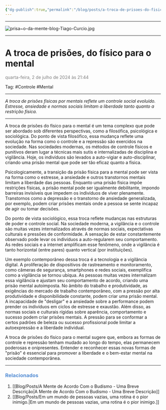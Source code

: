 ```yaml
---
{"dg-publish":true,"permalink":"/blog/posts/a-troca-de-prisoes-do-fisico-para-o-mental/","dgShowToc":true,"noteIcon":""}
---
```



---

![prisa~o-da-mente-blog-Tiago-Curcio.jpg](/img/user/500%20-%20Media/prisa~o-da-mente-blog-Tiago-Curcio.jpg)

---

# A troca de prisões, do físico para o mental
<font color="#7f7f7f">quarta-feira, 2 de julho de 2024 às 21:44</font>

Tag: #Controle #Mental

---

*A troca de prisões físicas por mentais reflete um controle social evoluído. Estresse, ansiedade e normas sociais limitam a liberdade tanto quanto a restrição física.*

---

A troca de prisões do físico para o mental é um tema complexo que pode ser abordado sob diferentes perspectivas, como a filosófica, psicológica e sociológica. Do ponto de vista filosófico, essa mudança reflete uma evolução na forma como o controle e a repressão são exercidos na sociedade. Nas sociedades modernas, os métodos de controle físicos e punitivos deram lugar a técnicas mais sutis e internalizadas de disciplina e vigilância. Hoje, os indivíduos são levados a auto-vigiar e auto-disciplinar, criando uma prisão mental que pode ser tão eficaz quanto a física.

Psicologicamente, a transição da prisão física para a mental pode ser vista na forma como o estresse, a ansiedade e outros transtornos mentais limitam a liberdade das pessoas. Enquanto uma prisão física impõe restrições físicas, a prisão mental pode ser igualmente debilitante, impondo barreiras invisíveis que impedem os indivíduos de viver plenamente. Transtornos como a depressão e o transtorno de ansiedade generalizada, por exemplo, podem criar prisões mentais onde a pessoa se sente incapaz de agir ou tomar decisões.

Do ponto de vista sociológico, essa troca reflete mudanças nas estruturas de poder e controle social. Na sociedade moderna, a vigilância e o controle são muitas vezes internalizados através de normas sociais, expectativas culturais e pressões de conformidade. A sensação de estar constantemente observado pode levar os indivíduos a auto-regularem seu comportamento. As redes sociais e a internet amplificam esse fenômeno, onde a vigilância é tanto horizontal (entre pares) quanto vertical (por instituições).

Um exemplo contemporâneo dessa troca é a tecnologia e a vigilância digital. A proliferação de dispositivos de rastreamento e monitoramento, como câmeras de segurança, smartphones e redes sociais, exemplifica como a vigilância se tornou ubíqua. As pessoas muitas vezes internalizam essa vigilância e ajustam seu comportamento de acordo, criando uma prisão mental autoimposta. No âmbito do trabalho e produtividade, as exigências do mercado de trabalho contemporâneo, com a pressão por alta produtividade e disponibilidade constante, podem criar uma prisão mental. A incapacidade de "desligar" e a ansiedade sobre a performance podem prender os indivíduos em ciclos de estresse e exaustão. Além disso, as normas sociais e culturais rígidas sobre aparência, comportamento e sucesso podem criar prisões mentais. A pressão para se conformar a certos padrões de beleza ou sucesso profissional pode limitar a autoexpressão e a liberdade individual.

A troca de prisões do físico para o mental sugere que, embora as formas de controle e repressão tenham mudado ao longo do tempo, elas permanecem poderosas e onipresentes. Entender e reconhecer essas novas formas de "prisão" é essencial para promover a liberdade e o bem-estar mental na sociedade contemporânea.

---

### <font color="#548dd4">Relacionados</font>
1. [[Blog/Posts/A Mente de Acordo Com o Budismo - Uma Breve Descrição\|A Mente de Acordo Com o Budismo - Uma Breve Descrição]]
2. [[Blog/Posts/Em um mundo de pessoas vazias, uma rotina é o pior inimigo.\|Em um mundo de pessoas vazias, uma rotina é o pior inimigo.]]



